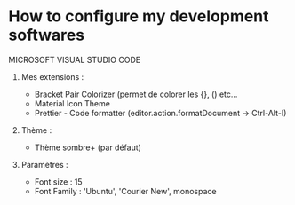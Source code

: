 # How to configure my development softwares
MICROSOFT VISUAL STUDIO CODE
1) Mes extensions :
	- Bracket Pair Colorizer (permet de colorer les {}, () etc...
	- Material Icon Theme
	- Prettier - Code formatter (editor.action.formatDocument -> Ctrl-Alt-I)
		
2) Thème :
	- Thème sombre+ (par défaut)
		
3) Paramètres : 
	- Font size : 15
	- Font Family : 'Ubuntu', 'Courier New', monospace
